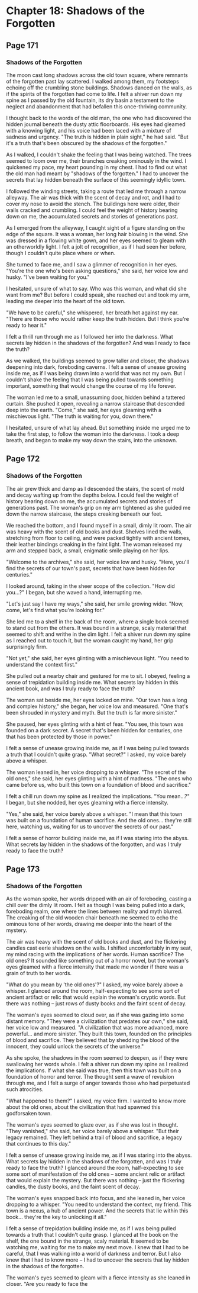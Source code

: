 # Chapter 18: Shadows of the Forgotten


## Page 171
### Shadows of the Forgotten

The moon cast long shadows across the old town square, where remnants of the forgotten past lay scattered. I walked among them, my footsteps echoing off the crumbling stone buildings. Shadows danced on the walls, as if the spirits of the forgotten had come to life. I felt a shiver run down my spine as I passed by the old fountain, its dry basin a testament to the neglect and abandonment that had befallen this once-thriving community.

I thought back to the words of the old man, the one who had discovered the hidden journal beneath the dusty attic floorboards. His eyes had gleamed with a knowing light, and his voice had been laced with a mixture of sadness and urgency. "The truth is hidden in plain sight," he had said. "But it's a truth that's been obscured by the shadows of the forgotten."

As I walked, I couldn't shake the feeling that I was being watched. The trees seemed to loom over me, their branches creaking ominously in the wind. I quickened my pace, my heart pounding in my chest. I had to find out what the old man had meant by "shadows of the forgotten." I had to uncover the secrets that lay hidden beneath the surface of this seemingly idyllic town.

I followed the winding streets, taking a route that led me through a narrow alleyway. The air was thick with the scent of decay and rot, and I had to cover my nose to avoid the stench. The buildings here were older, their walls cracked and crumbling. I could feel the weight of history bearing down on me, the accumulated secrets and stories of generations past.

As I emerged from the alleyway, I caught sight of a figure standing on the edge of the square. It was a woman, her long hair blowing in the wind. She was dressed in a flowing white gown, and her eyes seemed to gleam with an otherworldly light. I felt a jolt of recognition, as if I had seen her before, though I couldn't quite place where or when.

She turned to face me, and I saw a glimmer of recognition in her eyes. "You're the one who's been asking questions," she said, her voice low and husky. "I've been waiting for you."

I hesitated, unsure of what to say. Who was this woman, and what did she want from me? But before I could speak, she reached out and took my arm, leading me deeper into the heart of the old town.

"We have to be careful," she whispered, her breath hot against my ear. "There are those who would rather keep the truth hidden. But I think you're ready to hear it."

I felt a thrill run through me as I followed her into the darkness. What secrets lay hidden in the shadows of the forgotten? And was I ready to face the truth?

As we walked, the buildings seemed to grow taller and closer, the shadows deepening into dark, foreboding caverns. I felt a sense of unease growing inside me, as if I was being drawn into a world that was not my own. But I couldn't shake the feeling that I was being pulled towards something important, something that would change the course of my life forever.

The woman led me to a small, unassuming door, hidden behind a tattered curtain. She pushed it open, revealing a narrow staircase that descended deep into the earth. "Come," she said, her eyes gleaming with a mischievous light. "The truth is waiting for you, down there."

I hesitated, unsure of what lay ahead. But something inside me urged me to take the first step, to follow the woman into the darkness. I took a deep breath, and began to make my way down the stairs, into the unknown.

## Page 172
### Shadows of the Forgotten

The air grew thick and damp as I descended the stairs, the scent of mold and decay wafting up from the depths below. I could feel the weight of history bearing down on me, the accumulated secrets and stories of generations past. The woman's grip on my arm tightened as she guided me down the narrow staircase, the steps creaking beneath our feet.

We reached the bottom, and I found myself in a small, dimly lit room. The air was heavy with the scent of old books and dust. Shelves lined the walls, stretching from floor to ceiling, and were packed tightly with ancient tomes, their leather bindings creaking in the faint light. The woman released my arm and stepped back, a small, enigmatic smile playing on her lips.

"Welcome to the archives," she said, her voice low and husky. "Here, you'll find the secrets of our town's past, secrets that have been hidden for centuries."

I looked around, taking in the sheer scope of the collection. "How did you...?" I began, but she waved a hand, interrupting me.

"Let's just say I have my ways," she said, her smile growing wider. "Now, come, let's find what you're looking for."

She led me to a shelf in the back of the room, where a single book seemed to stand out from the others. It was bound in a strange, scaly material that seemed to shift and writhe in the dim light. I felt a shiver run down my spine as I reached out to touch it, but the woman caught my hand, her grip surprisingly firm.

"Not yet," she said, her eyes glinting with a mischievous light. "You need to understand the context first."

She pulled out a nearby chair and gestured for me to sit. I obeyed, feeling a sense of trepidation building inside me. What secrets lay hidden in this ancient book, and was I truly ready to face the truth?

The woman sat beside me, her eyes locked on mine. "Our town has a long and complex history," she began, her voice low and measured. "One that's been shrouded in mystery and myth. But the truth is far more sinister."

She paused, her eyes glinting with a hint of fear. "You see, this town was founded on a dark secret. A secret that's been hidden for centuries, one that has been protected by those in power."

I felt a sense of unease growing inside me, as if I was being pulled towards a truth that I couldn't quite grasp. "What secret?" I asked, my voice barely above a whisper.

The woman leaned in, her voice dropping to a whisper. "The secret of the old ones," she said, her eyes glinting with a hint of madness. "The ones who came before us, who built this town on a foundation of blood and sacrifice."

I felt a chill run down my spine as I realized the implications. "You mean...?" I began, but she nodded, her eyes gleaming with a fierce intensity.

"Yes," she said, her voice barely above a whisper. "I mean that this town was built on a foundation of human sacrifice. And the old ones... they're still here, watching us, waiting for us to uncover the secrets of our past."

I felt a sense of horror building inside me, as if I was staring into the abyss. What secrets lay hidden in the shadows of the forgotten, and was I truly ready to face the truth?

## Page 173
### Shadows of the Forgotten

As the woman spoke, her words dripped with an air of foreboding, casting a chill over the dimly lit room. I felt as though I was being pulled into a dark, foreboding realm, one where the lines between reality and myth blurred. The creaking of the old wooden chair beneath me seemed to echo the ominous tone of her words, drawing me deeper into the heart of the mystery.

The air was heavy with the scent of old books and dust, and the flickering candles cast eerie shadows on the walls. I shifted uncomfortably in my seat, my mind racing with the implications of her words. Human sacrifice? The old ones? It sounded like something out of a horror novel, but the woman's eyes gleamed with a fierce intensity that made me wonder if there was a grain of truth to her words.

"What do you mean by 'the old ones'?" I asked, my voice barely above a whisper. I glanced around the room, half-expecting to see some sort of ancient artifact or relic that would explain the woman's cryptic words. But there was nothing – just rows of dusty books and the faint scent of decay.

The woman's eyes seemed to cloud over, as if she was gazing into some distant memory. "They were a civilization that predates our own," she said, her voice low and measured. "A civilization that was more advanced, more powerful... and more sinister. They built this town, founded on the principles of blood and sacrifice. They believed that by shedding the blood of the innocent, they could unlock the secrets of the universe."

As she spoke, the shadows in the room seemed to deepen, as if they were swallowing her words whole. I felt a shiver run down my spine as I realized the implications. If what she said was true, then this town was built on a foundation of horror and terror. The thought sent a wave of revulsion through me, and I felt a surge of anger towards those who had perpetuated such atrocities.

"What happened to them?" I asked, my voice firm. I wanted to know more about the old ones, about the civilization that had spawned this godforsaken town.

The woman's eyes seemed to glaze over, as if she was lost in thought. "They vanished," she said, her voice barely above a whisper. "But their legacy remained. They left behind a trail of blood and sacrifice, a legacy that continues to this day."

I felt a sense of unease growing inside me, as if I was staring into the abyss. What secrets lay hidden in the shadows of the forgotten, and was I truly ready to face the truth? I glanced around the room, half-expecting to see some sort of manifestation of the old ones – some ancient relic or artifact that would explain the mystery. But there was nothing – just the flickering candles, the dusty books, and the faint scent of decay.

The woman's eyes snapped back into focus, and she leaned in, her voice dropping to a whisper. "You need to understand the context, my friend. This town is a nexus, a hub of ancient power. And the secrets that lie within this book... they're the key to unlocking it all."

I felt a sense of trepidation building inside me, as if I was being pulled towards a truth that I couldn't quite grasp. I glanced at the book on the shelf, the one bound in the strange, scaly material. It seemed to be watching me, waiting for me to make my next move. I knew that I had to be careful, that I was walking into a world of darkness and terror. But I also knew that I had to know more – I had to uncover the secrets that lay hidden in the shadows of the forgotten.

The woman's eyes seemed to gleam with a fierce intensity as she leaned in closer. "Are you ready to face the
